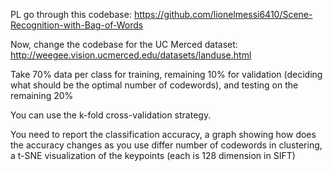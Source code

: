 PL go through this codebase: https://github.com/lionelmessi6410/Scene-Recognition-with-Bag-of-Words

Now, change the codebase for the UC Merced dataset: http://weegee.vision.ucmerced.edu/datasets/landuse.html

Take 70% data per class for training, remaining 10% for validation (deciding what should be the optimal number of codewords), and testing on the remaining 20%

You can use the k-fold cross-validation strategy.

You need to report the classification accuracy, a graph showing how does the accuracy changes as you use differ number of codewords in clustering, a t-SNE visualization of the keypoints (each is 128 dimension in SIFT)